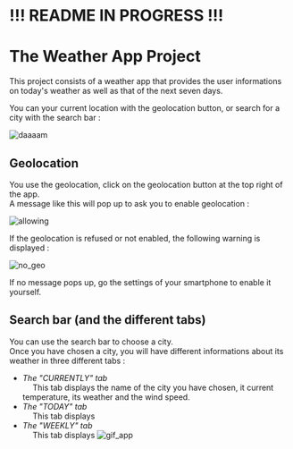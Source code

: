 # !!! README IN PROGRESS !!!

# The Weather App Project

This project consists of a weather app that provides the user informations on today's weather as well as that of the next seven days.

You can your current location with the geolocation button, or search for a city with the search bar :

![daaaam](https://github.com/user-attachments/assets/5e3c2b79-dc58-4c2d-b688-a63b528bd146)

## Geolocation

You use the geolocation, click on the geolocation button at the top right of the app. <br>
A message like this will pop up to ask you to enable geolocation :

![allowing](https://github.com/user-attachments/assets/971c3b15-6336-4488-af0e-126c350db536)

If the geolocation is refused or not enabled, the following warning is displayed : <br/>

![no_geo](https://github.com/user-attachments/assets/a0a9f634-e002-40c8-bc95-067d9f88bd2a)

If no message pops up, go the settings of your smartphone to enable it yourself.

## Search bar (and the different tabs)

You can use the search bar to choose a city. <br/>
Once you have chosen a city, you will have different informations about its weather in three different tabs : <br/>
- *The "CURRENTLY" tab* <br/>
&emsp; This tab displays the name of the city you have chosen, it current temperature, its weather and the wind speed.
- *The "TODAY" tab* <br/>
&emsp; This tab displays
- *The "WEEKLY" tab* <br/>
&emsp; This tab displays
![gif_app](https://github.com/user-attachments/assets/c3eddc64-2023-448c-8e15-62880ab7ee1e)

